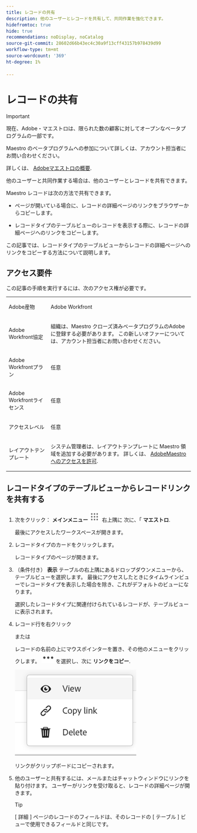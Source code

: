 ```yaml
---
title: レコードの共有
description: 他のユーザーとレコードを共有して、共同作業を強化できます。
hidefromtoc: true
hide: true
recommendations: noDisplay, noCatalog
source-git-commit: 28602d66b43ec4c30a9f13cff43157b978439d99
workflow-type: tm+mt
source-wordcount: '369'
ht-degree: 1%

---
```



<!--update the metadata with real information when making this available in TOC and in the left nav-->

# レコードの共有

>[!IMPORTANT]
>
>現在、Adobe・マエストロは、限られた数の顧客に対してオープンなベータプログラムの一部です。
>
>Maestro のベータプログラムへの参加について詳しくは、アカウント担当者にお問い合わせください。
>
>詳しくは、 [Adobeマエストロの概要](../maestro-overview.md).

他のユーザーと共同作業する場合は、他のユーザーとレコードを共有できます。

Maestro レコードは次の方法で共有できます。

* ページが開いている場合に、レコードの詳細ページのリンクをブラウザーからコピーします。

* レコードタイプのテーブルビューのレコードを表示する際に、レコードの詳細ページへのリンクをコピーします。

この記事では、レコードタイプのテーブルビューからレコードの詳細ページへのリンクをコピーする方法について説明します。

<!-- add information about permissions, like:
- in the table below, you must have at least View permissions to the record
- the user you're sharing with must have at least View permissions to the record to view it
- etc - others???-->

## アクセス要件

この記事の手順を実行するには、次のアクセス権が必要です。

<table style="table-layout:auto">
 <col>
 <tbody>
<td>
   <p> Adobe産物</p> </td>
   <td>
   <p> Adobe Workfront</p> </td>
  </tr>  
 <td role="rowheader"><p>Adobe Workfront協定</p></td>
   <td>
<p>組織は、Maestro クローズ済みベータプログラムのAdobeに登録する必要があります。 この新しいオファーについては、アカウント担当者にお問い合わせください。 </p>
   </td>
  </tr>
  <tr>
   <td role="rowheader"><p>Adobe Workfrontプラン</p></td>
   <td>
<p>任意</p>
   </td>
  </tr>
  <tr>
   <td role="rowheader"><p>Adobe Workfrontライセンス</p></td>
   <td>
   <p>任意</p> 
  </td>
  </tr>

<tr>
   <td role="rowheader">アクセスレベル</td>
   <td> <p>任意</p>  
</td>
  </tr>
<tr>
   <td role="rowheader">レイアウトテンプレート</td>
   <td> <p>システム管理者は、レイアウトテンプレートに Maestro 領域を追加する必要があります。 詳しくは、 <a href="../access/grant-access.md">AdobeMaestro へのアクセスを許可</a>. </p>  
</td>
  </tr>
 </tbody>
</table>

<!--Maybe enable this at GA - but Maestro is not supposed to have Access controls in the Workfront Access Level: 
>[!NOTE]
>
>If you don't have access, ask your Workfront administrator if they set additional restrictions in your access level. For information on how a Workfront administrator can change your access level, see [Create or modify custom access levels](../administration-and-setup/add-users/configure-and-grant-access/create-modify-access-levels.md). -->

<!-- Notes to add for the table: for the "Workfront plans" row: the above is only for closed beta; when going to GA - activate the following plans:    
<p>Current plan: Prime and Ultimate</p>
<p>Legacy plan: Enterprise</p>-->

<!-- Notes for the table: for the "Workfront access" row: <p>For more information, see <a href="../../administration-and-setup/add-users/access-levels-and-object-permissions/wf-licenses.md" class="MCXref xref">Adobe Workfront licenses overview</a>.</p>-->

## レコードタイプのテーブルビューからレコードリンクを共有する

1. 次をクリック： **メインメニュー** ![](assets/main-menu-workfront.png) 右上隅に <!--or the **Main Menu** ![](assets/main-menu-shell.png) in the upper-left corner, if it is available,--> 次に、「 **マエストロ**.

   最後にアクセスしたワークスペースが開きます。
1. レコードタイプのカードをクリックします。

   レコードタイプのページが開きます。
1. （条件付き） **表示** テーブルの右上隅にあるドロップダウンメニューから、テーブルビューを選択します。 最後にアクセスしたときにタイムラインビューでレコードタイプを表示した場合を除き、これがデフォルトのビューになります。

   選択したレコードタイプに関連付けられているレコードが、テーブルビューに表示されます。
1. レコード行を右クリック

   または

   レコードの名前の上にマウスポインターを置き、その他のメニューをクリックします。 ![](assets/more-menu.png)を選択し、次に **リンクをコピー**.

   ![](assets/contextual-menu-for-record-row.png)

   リンクがクリップボードにコピーされます。

1. 他のユーザーと共有するには、メールまたはチャットウィンドウにリンクを貼り付けます。 ユーザーがリンクを受け取ると、レコードの詳細ページが開きます。

   >[!TIP]
   >
   >[ 詳細 ] ページのレコードのフィールドは、そのレコードの [ テーブル ] ビューで使用できるフィールドと同じです。


   <!--add there when it will be available: if they have access to this record-->